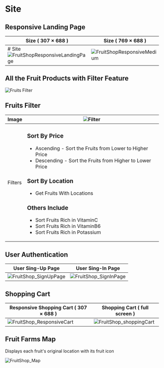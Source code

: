 # Site

## Responsive Landing Page


| Size ( 307 × 688 ) | Size ( 769 × 688 ) |
|---|---|
| # Site![FruitShopResponsiveLandingPage](https://user-images.githubusercontent.com/94318094/197354316-6a56d937-ea3e-4f0c-963b-19f8651a41a2.png)| ![FruitShopResponsiveMedium](https://user-images.githubusercontent.com/94318094/197354337-6b4e9629-adeb-4a50-b1bd-4d982be10ce8.png)|

## All the Fruit Products with Filter Feature

![Fruits Filter](https://user-images.githubusercontent.com/94318094/197350787-2533ae13-32b9-445a-9d37-a3354a05b8ce.png)

## Fruits Filter

| Image | ![Filter](https://user-images.githubusercontent.com/94318094/197362699-1f2e9f7c-80f2-4182-80d2-a0b8a9ec385f.png) |
|---|---|
| Filters | <h3>Sort By Price</h3><ul><li>Ascending - Sort the Fruits from Lower to Higher Price</li><li>Descending - Sort the Fruits from Higher to Lower Price</li></ul><h3>Sort By Location</h3><ul><li>Get Fruits With Locations</li></ul><h3>Others Include</h3><ul type="square"><li>Sort Fruits Rich in VitaminC</li><li>Sort Fruits Rich in VitaminB6</li><li>Sort Fruits Rich in Potassium</li></ul> |


## User Authentication

| User Sing-Up Page  | User Sing-In Page |
|---|---|
| ![FruitShop_SignUpPage](https://user-images.githubusercontent.com/94318094/197362572-171cb25f-3a35-4ba5-b20f-7b363fd1dc42.png)|![FruitShop_SignInPage](https://user-images.githubusercontent.com/94318094/197362575-604c0935-8a31-4126-b6b0-ddc5cd959b34.png)|

## Shopping Cart

| Responsive Shopping Cart ( 307 × 688 ) | Shopping Cart ( full screen ) |
|---|---|
| ![FruitShop_ResponsiveCart](https://user-images.githubusercontent.com/94318094/197362347-cd6fef8f-1f6b-4533-99cc-9256dd513f33.png) |![FruitShop_shoppingCart](https://user-images.githubusercontent.com/94318094/197362346-e9083270-eb3c-4998-ac36-13c2f34ea960.png) |

## Fruit Farms Map

Displays each fruit's original location with its fruit icon

![FruitShop_Map](https://user-images.githubusercontent.com/94318094/197363200-9f618dfb-7f2a-4036-84d2-b22b76435b82.png)
